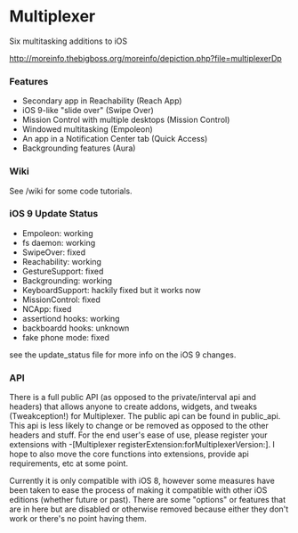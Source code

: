 # Multiplexer
Six multitasking additions to iOS

http://moreinfo.thebigboss.org/moreinfo/depiction.php?file=multiplexerDp

### Features
- Secondary app in Reachability (Reach App)
- iOS 9-like "slide over" (Swipe Over)
- Mission Control with multiple desktops (Mission Control)
- Windowed multitasking (Empoleon)
- An app in a Notification Center tab (Quick Access)
- Backgrounding features (Aura)

### Wiki
See /wiki for some code tutorials.

### iOS 9 Update Status
- Empoleon: working
- fs daemon: working
- SwipeOver: fixed
- Reachability: working
- GestureSupport: fixed
- Backgrounding: working
- KeyboardSupport: hackily fixed but it works now
- MissionControl: fixed
- NCApp: fixed
- assertiond hooks: working
- backboardd hooks: unknown
- fake phone mode: fixed

see the update_status file for more info on the iOS 9 changes.

### API
There is a full public API (as opposed to the private/interval api and headers) that allows anyone to create addons, widgets, and tweaks (Tweakception!) for Multiplexer.
The public api can be found in public_api. This api is less likely to change or be removed as opposed to the other headers and stuff.
For the end user's ease of use, please register your extensions with -[Multiplexer registerExtension:forMultiplexerVersion:]. I hope to also move the core functions into extensions, provide api requirements, etc at some point.

Currently it is only compatible with iOS 8, however some measures have been taken to ease the process of making it compatible with other iOS editions (whether future or past).
There are some "options" or features that are in here but are disabled or otherwise removed because either they don't work or there's no point having them.
